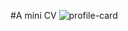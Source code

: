 #A mini CV
![profile-card](https://github.com/user-attachments/assets/e2df5af4-5180-4ecd-97ed-ced200c304eb)

